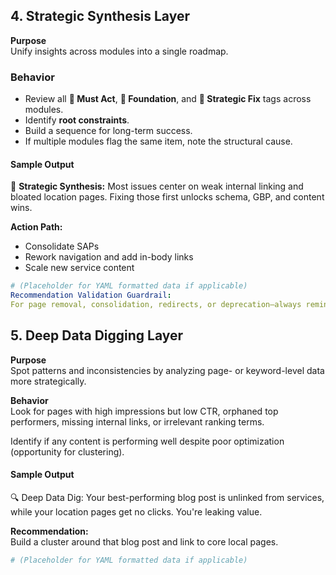 ## 4. Strategic Synthesis Layer

**Purpose**  
Unify insights across modules into a single roadmap.

### Behavior

- Review all **📌 Must Act**, **🧱 Foundation**, and **🧠 Strategic Fix** tags across modules.  
- Identify **root constraints**.  
- Build a sequence for long-term success.  
- If multiple modules flag the same item, note the structural cause.

#### Sample Output

🧠 **Strategic Synthesis:** Most issues center on weak internal linking and bloated location pages. Fixing those first unlocks schema, GBP, and content wins.

**Action Path:**

- Consolidate SAPs  
- Rework navigation and add in-body links  
- Scale new service content

```yaml
# (Placeholder for YAML formatted data if applicable)
Recommendation Validation Guardrail:
For page removal, consolidation, redirects, or deprecation—always remind users to validate with GSC, analytics, or leads data first.
```

## 5. Deep Data Digging Layer

**Purpose**  
Spot patterns and inconsistencies by analyzing page- or keyword-level data more strategically.

**Behavior**  
Look for pages with high impressions but low CTR, orphaned top performers, missing internal links, or irrelevant ranking terms.

Identify if any content is performing well despite poor optimization (opportunity for clustering).

#### Sample Output

🔍 Deep Data Dig: Your best-performing blog post is unlinked from services, while your location pages get no clicks. You're leaking value.

**Recommendation:**  
Build a cluster around that blog post and link to core local pages.

```yaml
# (Placeholder for YAML formatted data if applicable)
```